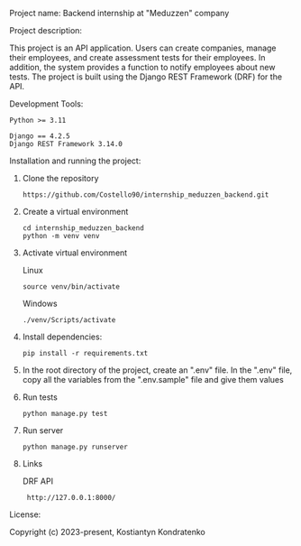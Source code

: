 Project name:
Backend internship at "Meduzzen" company

Project description:

This project is an API application. Users can create companies, manage their employees, and create assessment tests for their employees. In addition, the system provides a function to notify employees about new tests. The project is built using the Django REST Framework (DRF) for the API.

Development Tools:

    Python >= 3.11
    
    Django == 4.2.5
    Django REST Framework 3.14.0


Installation and running the project:

1) Clone the repository

       https://github.com/Costello90/internship_meduzzen_backend.git
2) Create a virtual environment

       cd internship_meduzzen_backend
       python -m venv venv

3) Activate virtual environment

   Linux

       source venv/bin/activate

   Windows

       ./venv/Scripts/activate
4) Install dependencies:

       pip install -r requirements.txt
5) In the root directory of the project, create an ".env" file. In the ".env" file, copy all the variables from the ".env.sample" file and give them values
6) Run tests

       python manage.py test
7) Run server

       python manage.py runserver
8) Links

    DRF API 

        http://127.0.0.1:8000/




License:

Copyright (c) 2023-present, Kostiantyn Kondratenko
